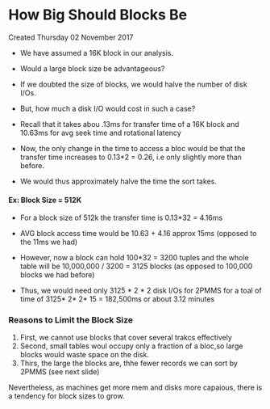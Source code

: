 # How Big Should Blocks Be
Created Thursday 02 November 2017


* We have assumed a 16K block in our analysis.
* Would a large block size be advantageous?



* If we doubted the size of blocks, we would halve the number of disk I/Os.
* But, how much a disk I/O would cost in such a case?



* Recall that it takes abou .13ms for transfer time of a 16K block and 10.63ms for avg seek time and rotational latency



* Now, the only change in the time to access a bloc would be that the transfer time increases to 0.13*2 = 0.26, i.e only slightly more than before.



* We would thus approximately halve the time the sort takes.


#### Ex: Block Size = 512K

* For a block size of 512k the transfer time is 0.13*32 = 4.16ms



* AVG block access time would be 10.63 + 4.16 approx 15ms (opposed to the 11ms we had)



* However, now a block can hold 100*32 = 3200 tuples and the whole table will be 10,000,000 / 3200 = 3125 blocks (as opposed to 100,000 blocks we had before)



* Thus, we would need only 3125 * 2 * 2 disk I/Os for 2PMMS for a toal of time of 3125* 2* 2* 15 = 182,500ms or about 3.12 minutes


### Reasons to Limit the Block Size

1. First, we cannot use blocks that cover several trakcs effectively
2. Second, small tables woul occupy only a fraction of a bloc,so large blocks would waste space on the disk.
3. Thirs, the large the blocks are, thhe fewer records we can sort by 2PMMS (see next slide)


Nevertheless, as machines get more mem and disks more capaious, there is a tendency for block sizes to grow.

